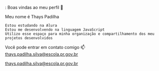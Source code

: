 :
Boas vindas ao meu perfil 💙

Meu nome é Thays Padilha

    Estou estudando na Alura
    Estou me desenvolvendo na linguagem JavaScript
    Utilizo esse espaço para minha organização e compartilhamento dos meu projetos desenvolvidos

Você pode entrar em contato comigo 📫
thays.padilha.silva@escola.pr.gov.br

thays.padilha.silva@escola.pr.gov.br
